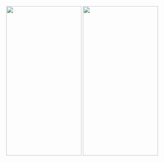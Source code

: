 <img src="https://user-images.githubusercontent.com/26844387/163720677-1dd8320b-179c-4ae5-800f-869022ea76c4.png" width="200" height="400" />  
<img src="https://user-images.githubusercontent.com/26844387/163720684-100bcd03-9b84-40f7-ad7d-28ea893937a4.png" width="200" height="400" />
